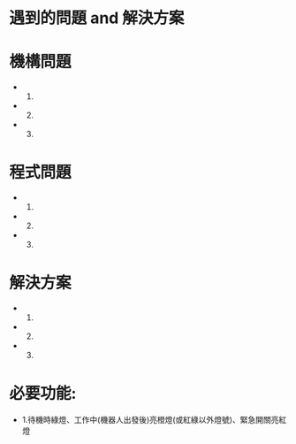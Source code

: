 # 遇到的問題 and 解決方案
# 機構問題
- 1.
- 2.
- 3.
# 程式問題
- 1.
- 2.
- 3.
# 解決方案
- 1.
- 2.
- 3.
# 必要功能:
- 1.待機時綠燈、工作中(機器人出發後)亮橙燈(或紅綠以外燈號)、緊急開關亮紅燈
